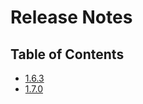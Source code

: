 # Release Notes

<PageHeader />

## Table of Contents

* [1.6.3](./1.6.3/README.md)
* [1.7.0](./1.7.0/README.md)


  
<PageFooter />
